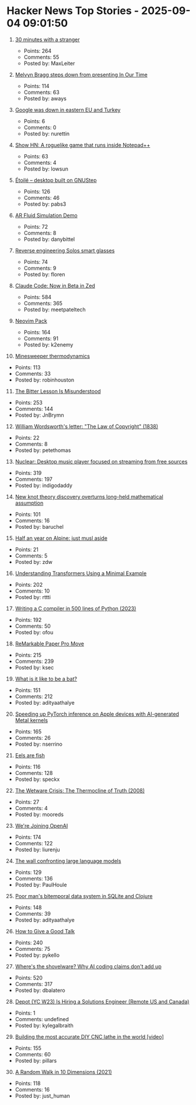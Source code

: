 # Hacker News Top Stories - 2025-09-04 09:01:50

1. [30 minutes with a stranger](https://pudding.cool/2025/06/hello-stranger/)
   - Points: 264
   - Comments: 55
   - Posted by: MaxLeiter

2. [Melvyn Bragg steps down from presenting In Our Time](https://www.bbc.co.uk/mediacentre/2025/melvyn-bragg-decides-to-step-down-from-presenting-in-our-time/)
   - Points: 114
   - Comments: 63
   - Posted by: aways

3. [Google was down in eastern EU and Turkey](https://www.novinite.com/articles/234225/Google+Down+in+Eastern+Europe+%28UPDATED%29)
   - Points: 6
   - Comments: 0
   - Posted by: nurettin

4. [Show HN: A roguelike game that runs inside Notepad++](https://github.com/thelowsunoverthemoon/NeuroPriest)
   - Points: 63
   - Comments: 4
   - Posted by: lowsun

5. [Étoilé – desktop built on GNUStep](http://etoileos.com/)
   - Points: 126
   - Comments: 46
   - Posted by: pabs3

6. [AR Fluid Simulation Demo](https://danybittel.ch/fluid)
   - Points: 72
   - Comments: 8
   - Posted by: danybittel

7. [Reverse engineering Solos smart glasses](https://jfloren.net/b/2025/8/28/0)
   - Points: 74
   - Comments: 9
   - Posted by: floren

8. [Claude Code: Now in Beta in Zed](https://zed.dev/blog/claude-code-via-acp)
   - Points: 584
   - Comments: 365
   - Posted by: meetpateltech

9. [Neovim Pack](https://neovim.io/doc/user/pack.html#vim.pack)
   - Points: 164
   - Comments: 91
   - Posted by: k2enemy

10. [Minesweeper thermodynamics](https://oscarcunningham.com/792/minesweeper-thermodynamics/)
   - Points: 113
   - Comments: 33
   - Posted by: robinhouston

11. [The Bitter Lesson Is Misunderstood](https://obviouslywrong.substack.com/p/the-bitter-lesson-is-misunderstood)
   - Points: 253
   - Comments: 144
   - Posted by: JnBrymn

12. [William Wordsworth's letter: "The Law of Copyright" (1838)](https://gutenberg.org/cache/epub/76806/pg76806-images.html)
   - Points: 22
   - Comments: 8
   - Posted by: petethomas

13. [Nuclear: Desktop music player focused on streaming from free sources](https://github.com/nukeop/nuclear)
   - Points: 319
   - Comments: 197
   - Posted by: indigodaddy

14. [New knot theory discovery overturns long-held mathematical assumption](https://www.scientificamerican.com/article/new-knot-theory-discovery-overturns-long-held-mathematical-assumption/)
   - Points: 101
   - Comments: 16
   - Posted by: baruchel

15. [Half an year on Alpine: just musl aside](https://blog.jutty.dev/posts/half-an-year-on-alpine/)
   - Points: 21
   - Comments: 5
   - Posted by: zdw

16. [Understanding Transformers Using a Minimal Example](https://rti.github.io/gptvis/)
   - Points: 202
   - Comments: 10
   - Posted by: rttti

17. [Writing a C compiler in 500 lines of Python (2023)](https://vgel.me/posts/c500/)
   - Points: 192
   - Comments: 50
   - Posted by: ofou

18. [ReMarkable Paper Pro Move](https://remarkable.com/products/remarkable-paper/pro-move)
   - Points: 215
   - Comments: 239
   - Posted by: ksec

19. [What is it like to be a bat?](https://en.wikipedia.org/wiki/What_Is_It_Like_to_Be_a_Bat%3F)
   - Points: 151
   - Comments: 212
   - Posted by: adityaathalye

20. [Speeding up PyTorch inference on Apple devices with AI-generated Metal kernels](https://gimletlabs.ai/blog/ai-generated-metal-kernels)
   - Points: 165
   - Comments: 26
   - Posted by: nserrino

21. [Eels are fish](https://eocampaign1.com/web-version?p=495827fa-8295-11f0-8687-8f5da38390bd&pt=campaign&t=1756227062&s=033ffe0494c7a7084332eb6e164c4feeeb6b4612e0de0df1aa1bf5fd59ce2d08)
   - Points: 116
   - Comments: 128
   - Posted by: speckx

22. [The Wetware Crisis: The Thermocline of Truth (2008)](https://brucefwebster.com/2008/04/15/the-wetware-crisis-the-themocline-of-truth/)
   - Points: 27
   - Comments: 4
   - Posted by: mooreds

23. [We're Joining OpenAI](https://www.alexcodes.app/blog/alex-team-joins-openai)
   - Points: 174
   - Comments: 122
   - Posted by: liurenju

24. [The wall confronting large language models](https://arxiv.org/abs/2507.19703)
   - Points: 129
   - Comments: 136
   - Posted by: PaulHoule

25. [Poor man's bitemporal data system in SQLite and Clojure](https://www.evalapply.org/posts/poor-mans-time-oriented-data-system/index.html)
   - Points: 148
   - Comments: 39
   - Posted by: adityaathalye

26. [How to Give a Good Talk](https://blog.sigplan.org/2025/03/31/how-to-give-a-good-talk/)
   - Points: 240
   - Comments: 75
   - Posted by: pykello

27. [Where's the shovelware? Why AI coding claims don't add up](https://mikelovesrobots.substack.com/p/wheres-the-shovelware-why-ai-coding)
   - Points: 520
   - Comments: 317
   - Posted by: dbalatero

28. [Depot (YC W23) Is Hiring a Solutions Engineer (Remote US and Canada)](https://www.ycombinator.com/companies/depot/jobs/U54HGtn-solutions-engineer)
   - Points: 1
   - Comments: undefined
   - Posted by: kylegalbraith

29. [Building the most accurate DIY CNC lathe in the world [video]](https://www.youtube.com/watch?v=vEr2CJruwEM)
   - Points: 155
   - Comments: 60
   - Posted by: pillars

30. [A Random Walk in 10 Dimensions (2021)](https://galileo-unbound.blog/2021/06/28/a-random-walk-in-10-dimensions/)
   - Points: 118
   - Comments: 16
   - Posted by: just_human

